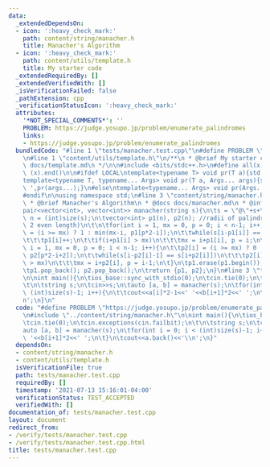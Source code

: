 ```yaml
---
data:
  _extendedDependsOn:
  - icon: ':heavy_check_mark:'
    path: content/string/manacher.h
    title: Manacher's Algorithm
  - icon: ':heavy_check_mark:'
    path: content/utils/template.h
    title: My starter code
  _extendedRequiredBy: []
  _extendedVerifiedWith: []
  _isVerificationFailed: false
  _pathExtension: cpp
  _verificationStatusIcon: ':heavy_check_mark:'
  attributes:
    '*NOT_SPECIAL_COMMENTS*': ''
    PROBLEM: https://judge.yosupo.jp/problem/enumerate_palindromes
    links:
    - https://judge.yosupo.jp/problem/enumerate_palindromes
  bundledCode: "#line 1 \"tests/manacher.test.cpp\"\n#define PROBLEM \"https://judge.yosupo.jp/problem/enumerate_palindromes\"\
    \n#line 1 \"content/utils/template.h\"\n/**\n * @brief My starter code\n * @docs\
    \ docs/template.md\n */\n\n#include <bits/stdc++.h>\n#define all(x) (x).begin(),\
    \ (x).end()\n\n#ifdef LOCAL\ntemplate<typename T> void pr(T a){std::cerr<<a<<std::endl;}\n\
    template<typename T, typename... Args> void pr(T a, Args... args){std::cerr<<a<<'\
    \ ',pr(args...);}\n#else\ntemplate<typename... Args> void pr(Args... args){}\n\
    #endif\n\nusing namespace std;\n#line 3 \"content/string/manacher.h\"\n\n/**\n\
    \ * @brief Manacher's Algorithm\n * @docs docs/manacher.md\n * @info\n */\n \n\
    pair<vector<int>, vector<int>> manacher(string s){\n\ts = \"@\"+s+\"#\";\n\tint\
    \ n = (int)size(s);\n\tvector<int> p1(n), p2(n); //radii of palindromes (1 odd,\
    \ 2 even length)\n\t\n\tfor(int i = 1, mx = 0, p = 0; i < n-1; i++){\n\t\tp1[i]\
    \ = (i >= mx) ? 1 : min(mx-i, p1[p*2-i]);\n\t\twhile(s[i-p1[i]] == s[i+p1[i]])\n\
    \t\t\tp1[i]++;\n\t\tif(i+p1[i] > mx)\n\t\t\tmx = i+p1[i], p = i;\n\t}\n\tfor(int\
    \ i = 1, mx = 0, p = 0; i < n-1; i++){\n\t\tp2[i] = (i >= mx) ? 0 : min(mx-i,\
    \ p2[p*2-i+2]);\n\t\twhile(s[i-p2[i]-1] == s[i+p2[i]])\n\t\t\tp2[i]++;\n\t\tif(i+p2[i]\
    \ > mx)\n\t\t\tmx = i+p2[i], p = i-1;\n\t}\n\tp1.erase(p1.begin()); p2.erase(p2.begin());\n\
    \tp1.pop_back(); p2.pop_back();\n\treturn {p1, p2};\n}\n#line 3 \"tests/manacher.test.cpp\"\
    \n\nint main(){\n\tios_base::sync_with_stdio(0);\n\tcin.tie(0);\n\tcin.exceptions(cin.failbit);\n\
    \t\n\tstring s;\n\tcin>>s;\n\tauto [a, b] = manacher(s);\n\tfor(int i = 0; i <\
    \ (int)size(s)-1; i++){\n\t\tcout<<a[i]*2-1<<' '<<b[i+1]*2<<' ';\n\t}\n\tcout<<a.back()<<'\\\
    n';\n}\n"
  code: "#define PROBLEM \"https://judge.yosupo.jp/problem/enumerate_palindromes\"\
    \n#include \"../content/string/manacher.h\"\n\nint main(){\n\tios_base::sync_with_stdio(0);\n\
    \tcin.tie(0);\n\tcin.exceptions(cin.failbit);\n\t\n\tstring s;\n\tcin>>s;\n\t\
    auto [a, b] = manacher(s);\n\tfor(int i = 0; i < (int)size(s)-1; i++){\n\t\tcout<<a[i]*2-1<<'\
    \ '<<b[i+1]*2<<' ';\n\t}\n\tcout<<a.back()<<'\\n';\n}"
  dependsOn:
  - content/string/manacher.h
  - content/utils/template.h
  isVerificationFile: true
  path: tests/manacher.test.cpp
  requiredBy: []
  timestamp: '2021-07-13 15:16:01-04:00'
  verificationStatus: TEST_ACCEPTED
  verifiedWith: []
documentation_of: tests/manacher.test.cpp
layout: document
redirect_from:
- /verify/tests/manacher.test.cpp
- /verify/tests/manacher.test.cpp.html
title: tests/manacher.test.cpp
---
```

